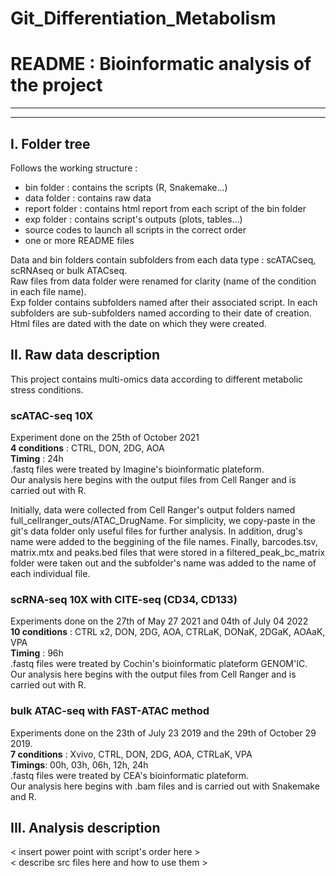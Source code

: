 # Git_Differentiation_Metabolism
# README : Bioinformatic analysis of the project

********************************************************************************
********************************************************************************

## I. Folder tree

Follows the working structure :   
- bin folder : contains the scripts (R, Snakemake...)  
- data folder : contains raw data  
- report folder : contains html report from each script of the bin folder    
- exp folder : contains script's outputs (plots, tables...)    
- source codes to launch all scripts in the correct order    
- one or more README files  
  
Data and bin folders contain subfolders from each data type : scATACseq, scRNAseq or bulk ATACseq.  
Raw files from data folder were renamed for clarity (name of the condition in each file name).  
Exp folder contains subfolders named after their associated script. In each subfolders are sub-subfolders named according to their date of creation.  
Html files are dated with the date on which they were created.  

## II. Raw data description

This project contains multi-omics data according to different metabolic stress conditions.   

### scATAC-seq 10X

Experiment done on the 25th of October 2021  
**4 conditions** : CTRL, DON, 2DG, AOA    
**Timing** : 24h    
.fastq files were treated by Imagine's bioinformatic plateform.   
Our analysis here begins with the output files from Cell Ranger and is carried out with R.  
  
Initially, data were collected from Cell Ranger's output folders named full_cellranger_outs/ATAC_DrugName. For simplicity, we copy-paste in the git's data folder only useful files for further analysis. In addition, drug's name were added to the beggining of the file names. Finally, barcodes.tsv, matrix.mtx and peaks.bed files that were stored in a filtered_peak_bc_matrix folder were taken out and the subfolder's name was added to the name of each individual file.   


### scRNA-seq 10X with CITE-seq (CD34, CD133)

Experiments done on the 27th of May 27 2021 and 04th of July 04 2022  
**10 conditions** : CTRL x2, DON, 2DG, AOA, CTRLaK, DONaK, 2DGaK, AOAaK, VPA      
**Timing** : 96h      
.fastq files were treated by Cochin's bioinformatic plateform GENOM'IC.   
Our analysis here begins with the output files from Cell Ranger and is carried out with R.  
  

### bulk ATAC-seq with FAST-ATAC method

Experiments done on the 23th of July 23 2019 and the 29th of October 29 2019.  
**7 conditions** : Xvivo, CTRL, DON, 2DG, AOA, CTRLaK, VPA    
**Timings**: 00h, 03h, 06h, 12h, 24h      
.fastq files were treated by CEA's bioinformatic plateform.     
Our analysis here begins with .bam files and is carried out with Snakemake and R.  
  

## III. Analysis description

< insert power point with script's order here >  
< describe src files here and how to use them >  


